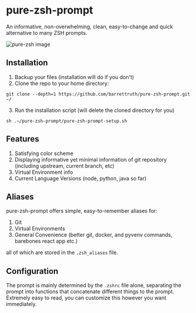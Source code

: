# pure-zsh-prompt

An informative, non-overwhelming, clean, easy-to-change and quick alternative to many ZSH prompts.

![pure-zsh image](https://github.com/barrettruth/pure-zsh-prompt/blob/master/pure-zsh-graphic.png)

## Installation

1. Backup your files (installation will do if you don't)
2. Clone the repo to your home directory:
```
git clone --depth=1 https://github.com/barrettruth/pure-zsh-prompt.git ~/
```
3. Run the installation script (will delete the cloned directory for you)
```
sh .~/pure-zsh-prompt/pure-zsh-prompt-setup.sh
```

## Features

1. Satisfying color scheme
2. Displaying informative yet minimal information of git repository (including upstream, current branch, etc)
3. Virtual Environment info
4. Current Language Versions (node, python, java so far)

## Aliases

pure-zsh-prompt offers simple, easy-to-remember aliases for:

1. Git
2. Virtual Environments
3. General Convenience (better git, docker, and pyvenv commands, barebones react app etc.)

all of which are stored in the `.zsh_aliases` file.

## Configuration

The prompt is mainly determined by the `.zshrc` file alone, separating the prompt into functions that concatenate different things to the prompt. Extremely easy to read, you can customize this however you want immediately.
